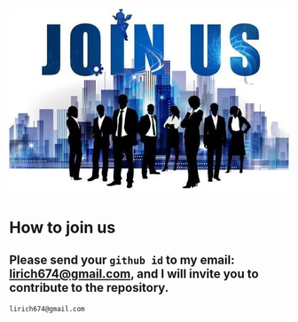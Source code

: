 <div align="center">
  <img src="./joinus3.png"/>
</div>

# How to join us
## Please send your `github id` to my email: lirich674@gmail.com, and I will invite you to contribute to the repository.

```
lirich674@gmail.com
```
